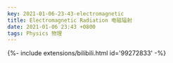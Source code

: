 ```yaml
---
key: 2021-01-06-23-43-electromagnetic
title: Electromagnetic Radiation 电磁辐射
date: 2021-01-06 23:43 +0800
tags: Physics 物理
---
```


<div>{%- include extensions/bilibili.html id='99272833' -%}</div>

<!--more-->
